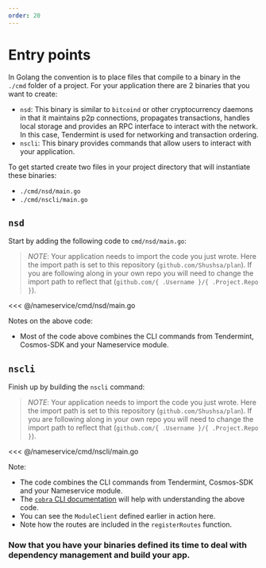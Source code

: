 ```yaml
---
order: 20
---
```


# Entry points

In Golang the convention is to place files that compile to a binary in the `./cmd` folder of a project. For your application there are 2 binaries that you want to create:

- `nsd`: This binary is similar to `bitcoind` or other cryptocurrency daemons in that it maintains p2p connections, propagates transactions, handles local storage and provides an RPC interface to interact with the network. In this case, Tendermint is used for networking and transaction ordering.
- `nscli`: This binary provides commands that allow users to interact with your application.

To get started create two files in your project directory that will instantiate these binaries:

- `./cmd/nsd/main.go`
- `./cmd/nscli/main.go`

## `nsd`

Start by adding the following code to `cmd/nsd/main.go`:

> _*NOTE*_: Your application needs to import the code you just wrote. Here the import path is set to this repository (`github.com/Shushsa/plan`). If you are following along in your own repo you will need to change the import path to reflect that (`github.com/{ .Username }/{ .Project.Repo }`).

<<< @/nameservice/cmd/nsd/main.go

Notes on the above code:

- Most of the code above combines the CLI commands from Tendermint, Cosmos-SDK and your Nameservice module.

## `nscli`

Finish up by building the `nscli` command:

> _*NOTE*_: Your application needs to import the code you just wrote. Here the import path is set to this repository (`github.com/Shushsa/plan`). If you are following along in your own repo you will need to change the import path to reflect that (`github.com/{ .Username }/{ .Project.Repo }`).

<<< @/nameservice/cmd/nscli/main.go

Note:

- The code combines the CLI commands from Tendermint, Cosmos-SDK and your Nameservice module.
- The [`cobra` CLI documentation](http://github.com/spf13/cobra) will help with understanding the above code.
- You can see the `ModuleClient` defined earlier in action here.
- Note how the routes are included in the `registerRoutes` function.

### Now that you have your binaries defined its time to deal with dependency management and build your app.
